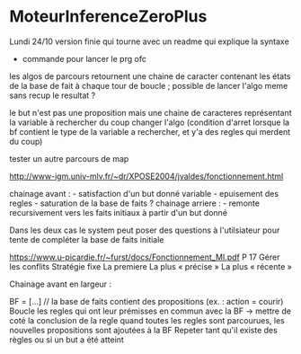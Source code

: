 # MoteurInferenceZeroPlus

Lundi 24/10 
version finie qui tourne avec un readme qui explique la syntaxe 
+ commande pour lancer le prg ofc 




les algos de parcours retournent une chaine de caracter contenant les états de la base de fait à chaque tour de boucle ; possible de lancer l'algo meme sans recup le resultat ?

le but n'est pas une proposition mais une chaine de caracteres représentant la variable à rechercher
du coup changer l'algo (condition d'arret lorsque la bf contient le type de la variable a rechercher, et y'a des regles qui merdent du coup)

tester un autre parcours de map



http://www-igm.univ-mlv.fr/~dr/XPOSE2004/jvaldes/fonctionnement.html

chainage avant :    - satisfaction d'un but donné               variable
                    - epuisement des regles
                    - saturation de la base de faits ?
chainage arriere :  - remonte recursivement vers les faits initiaux à partir d'un but donné

Dans les deux cas le system peut poser des questions à l'utilsiateur pour tente de compléter la base de faits initiale

https://www.u-picardie.fr/~furst/docs/Fonctionnement_MI.pdf P 17
Gérer les conflits
    Stratégie fixe
        La premiere
        La plus « précise »
        La plus « récente »



Chainage avant en largeur :

BF = [...] // la base de faits contient des propositions (ex. : action = courir)
Boucle
    les regles qui ont leur prémisses en commun avec la BF -> mettre de coté la conclusion de la regle
    quand toutes les regles sont parcourues, les nouvelles propositions sont ajoutées à la BF
Repeter tant qu'il existe des règles ou si un but a été atteint

